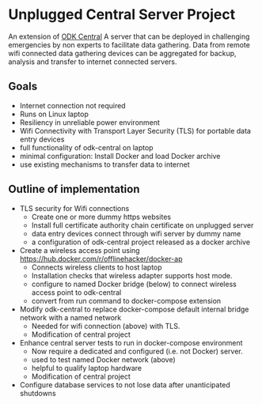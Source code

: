 # Unplugged Central Server Project
An extension of [ODK Central](www.getodk.org)
A server that can be deployed in challenging emergencies by non experts to facilitate data gathering.
Data from remote wifi connected data gathering devices can be aggregated for backup, analysis and transfer to internet connected servers.
## Goals
  * Internet connection not required
  * Runs on Linux laptop
  * Resiliency in unreliable power environment
  * Wifi Connectivity with Transport Layer Security (TLS) for portable data entry devices
  * full functionality of odk-central on laptop
  * minimal configuration: Install Docker and load Docker archive
  * use existing mechanisms to transfer data to internet
## Outline of implementation
  * TLS security for Wifi connections
    * Create one or more dummy https websites
    * Install full certificate authority chain certificate on unplugged server
    * data entry devices connect through wifi server by dummy name
    * a configuration of odk-central project released as a docker archive
  * Create a wireless access point using https://hub.docker.com/r/offlinehacker/docker-ap
    *  Connects wireless clients to host laptop
    * Installation checks that wireless adapter supports host mode.
    * configure to named Docker bridge (below) to connect wireless access point to odk-central
    * convert from run command to docker-compose extension
  * Modify odk-central to replace docker-compose default internal bridge network with a named network
    * Needed for wifi connection (above) with TLS.  
    * Modification of central project
  * Enhance central server tests to run in docker-compose environment
    * Now require a dedicated and configured (i.e. not Docker) server.
    * used to test named Docker network (above)
    * helpful to qualify laptop hardware
    * Modification of central project
  * Configure database services to not lose data after unanticipated shutdowns
